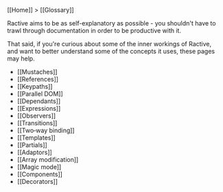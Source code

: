 [[Home]] > [[Glossary]]

Ractive aims to be as self-explanatory as possible - you shouldn't have to trawl through documentation in order to be productive with it.

That said, if you're curious about some of the inner workings of Ractive, and want to better understand some of the concepts it uses, these pages may help.

* [[Mustaches]]
* [[References]]
* [[Keypaths]]
* [[Parallel DOM]]
* [[Dependants]]
* [[Expressions]]
* [[Observers]]
* [[Transitions]]
* [[Two‐way binding]]
* [[Templates]]
* [[Partials]]
* [[Adaptors]]
* [[Array modification]]
* [[Magic mode]]
* [[Components]]
* [[Decorators]]
